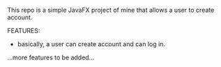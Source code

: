 This repo is a simple JavaFX project of mine that allows a user to create account.

FEATURES:
* basically, a user can create account and can log in.


...more features to be added...
